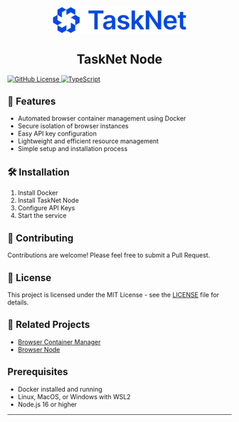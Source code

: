 <p align="center">
  <img src="./images/tasknet-color@2x.png" alt="TaskNet Logo" width="300"/>
</p>

<h1 align="center">TaskNet Node</h1>

<a href="LICENSE">
  <img src="https://img.shields.io/badge/license-MIT-blue.svg" alt="GitHub License">
</a>
<a href="https://www.typescriptlang.org/">
  <img src="https://img.shields.io/badge/TypeScript-5.0-blue?logo=typescript" alt="TypeScript">
</a>

## 🚀 Features

- Automated browser container management using Docker
- Secure isolation of browser instances
- Easy API key configuration
- Lightweight and efficient resource management
- Simple setup and installation process

## 🛠️ Installation

1. Install Docker
2. Install TaskNet Node
3. Configure API Keys
4. Start the service

## 🤝 Contributing

Contributions are welcome! Please feel free to submit a Pull Request.

## 📄 License

This project is licensed under the MIT License - see the [LICENSE](LICENSE) file for details.

## 🔗 Related Projects

- [Browser Container Manager](https://github.com/Ajent-foundation/browser-cmgr)
- [Browser Node](https://github.com/Ajent-foundation/browser-node)

## Prerequisites

- Docker installed and running
- Linux, MacOS, or Windows with WSL2
- Node.js 16 or higher

---